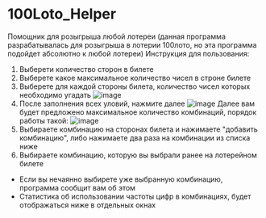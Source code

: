 # 100Loto_Helper
Помощник для розыгрыша любой лотереи (данная программа разрабатывалась для розыгрыша в лотерии 100лото, но эта программа подойдет абсолютно к любой лотереи)
Инструкция для пользования:
1. Выберети количество сторон в билете
2. Выберете какое максимальное количество чисел в строне билете
3. Выберете для каждой стороны билета, количество чисел которых необходимо угадать
![image](https://github.com/VDV777/100Loto_Helper/assets/60316206/b5892b59-8572-4170-abe8-3b1b1454a5ff)
4. После заполнения всех уловий, нажмите далее
![image](https://github.com/VDV777/100Loto_Helper/assets/60316206/33c6c607-dcda-42ec-b23a-3279d3e48227)
Далее вам будет предложено максимальное количество комбинаций, порядок работы такой:
![image](https://github.com/VDV777/100Loto_Helper/assets/60316206/070f3dc9-4e45-456c-be16-f25014b57037)
1. Выбираете комбинацию на сторонах билета и нажимаете "добавить комбинацию", либо нажимаете два раза на комбинации из списка ниже
2. Выбираете комбинацию, которую вы выбрали ранее на лотерейном билете
* Если вы нечаянно выбирете уже выбранную комбинацию, программа сообщит вам об этом
* Статистика об использовании частоты цифр в комбинациях, будет отображаться ниже в отдельных окнах

